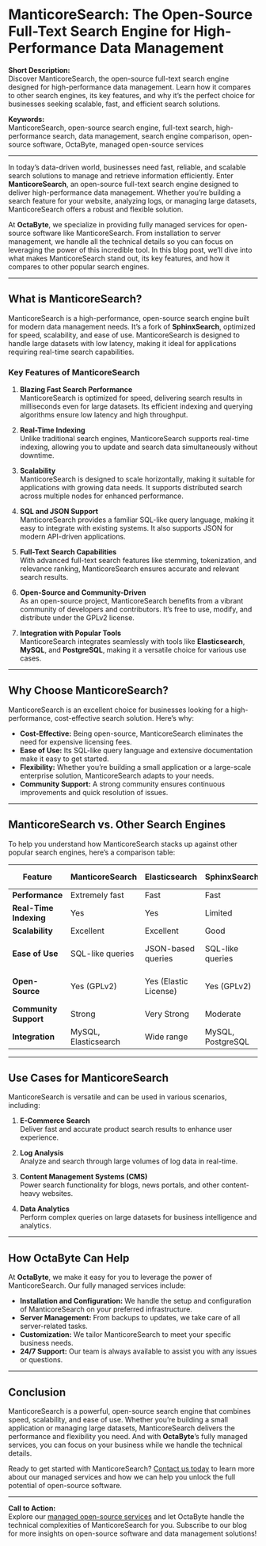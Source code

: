 # ManticoreSearch: The Open-Source Full-Text Search Engine for High-Performance Data Management

**Short Description:**  
Discover ManticoreSearch, the open-source full-text search engine designed for high-performance data management. Learn how it compares to other search engines, its key features, and why it’s the perfect choice for businesses seeking scalable, fast, and efficient search solutions.

**Keywords:**  
ManticoreSearch, open-source search engine, full-text search, high-performance search, data management, search engine comparison, open-source software, OctaByte, managed open-source services

---

In today’s data-driven world, businesses need fast, reliable, and scalable search solutions to manage and retrieve information efficiently. Enter **ManticoreSearch**, an open-source full-text search engine designed to deliver high-performance data management. Whether you’re building a search feature for your website, analyzing logs, or managing large datasets, ManticoreSearch offers a robust and flexible solution.

At **OctaByte**, we specialize in providing fully managed services for open-source software like ManticoreSearch. From installation to server management, we handle all the technical details so you can focus on leveraging the power of this incredible tool. In this blog post, we’ll dive into what makes ManticoreSearch stand out, its key features, and how it compares to other popular search engines.

---

## What is ManticoreSearch?

ManticoreSearch is a high-performance, open-source search engine built for modern data management needs. It’s a fork of **SphinxSearch**, optimized for speed, scalability, and ease of use. ManticoreSearch is designed to handle large datasets with low latency, making it ideal for applications requiring real-time search capabilities.

### Key Features of ManticoreSearch

1. **Blazing Fast Search Performance**  
   ManticoreSearch is optimized for speed, delivering search results in milliseconds even for large datasets. Its efficient indexing and querying algorithms ensure low latency and high throughput.

2. **Real-Time Indexing**  
   Unlike traditional search engines, ManticoreSearch supports real-time indexing, allowing you to update and search data simultaneously without downtime.

3. **Scalability**  
   ManticoreSearch is designed to scale horizontally, making it suitable for applications with growing data needs. It supports distributed search across multiple nodes for enhanced performance.

4. **SQL and JSON Support**  
   ManticoreSearch provides a familiar SQL-like query language, making it easy to integrate with existing systems. It also supports JSON for modern API-driven applications.

5. **Full-Text Search Capabilities**  
   With advanced full-text search features like stemming, tokenization, and relevance ranking, ManticoreSearch ensures accurate and relevant search results.

6. **Open-Source and Community-Driven**  
   As an open-source project, ManticoreSearch benefits from a vibrant community of developers and contributors. It’s free to use, modify, and distribute under the GPLv2 license.

7. **Integration with Popular Tools**  
   ManticoreSearch integrates seamlessly with tools like **Elasticsearch**, **MySQL**, and **PostgreSQL**, making it a versatile choice for various use cases.

---

## Why Choose ManticoreSearch?

ManticoreSearch is an excellent choice for businesses looking for a high-performance, cost-effective search solution. Here’s why:

- **Cost-Effective:** Being open-source, ManticoreSearch eliminates the need for expensive licensing fees.
- **Ease of Use:** Its SQL-like query language and extensive documentation make it easy to get started.
- **Flexibility:** Whether you’re building a small application or a large-scale enterprise solution, ManticoreSearch adapts to your needs.
- **Community Support:** A strong community ensures continuous improvements and quick resolution of issues.

---

## ManticoreSearch vs. Other Search Engines

To help you understand how ManticoreSearch stacks up against other popular search engines, here’s a comparison table:

| Feature                | ManticoreSearch       | Elasticsearch         | SphinxSearch          | Apache Solr           |
|------------------------|-----------------------|-----------------------|-----------------------|-----------------------|
| **Performance**        | Extremely fast        | Fast                  | Fast                  | Moderate              |
| **Real-Time Indexing** | Yes                   | Yes                   | Limited               | Yes                   |
| **Scalability**        | Excellent             | Excellent             | Good                  | Good                  |
| **Ease of Use**        | SQL-like queries      | JSON-based queries    | SQL-like queries      | XML/JSON-based queries|
| **Open-Source**        | Yes (GPLv2)           | Yes (Elastic License) | Yes (GPLv2)           | Yes (Apache License)  |
| **Community Support**  | Strong                | Very Strong           | Moderate              | Strong                |
| **Integration**        | MySQL, Elasticsearch  | Wide range            | MySQL, PostgreSQL     | Wide range            |

---

## Use Cases for ManticoreSearch

ManticoreSearch is versatile and can be used in various scenarios, including:

1. **E-Commerce Search**  
   Deliver fast and accurate product search results to enhance user experience.

2. **Log Analysis**  
   Analyze and search through large volumes of log data in real-time.

3. **Content Management Systems (CMS)**  
   Power search functionality for blogs, news portals, and other content-heavy websites.

4. **Data Analytics**  
   Perform complex queries on large datasets for business intelligence and analytics.

---

## How OctaByte Can Help

At **OctaByte**, we make it easy for you to leverage the power of ManticoreSearch. Our fully managed services include:

- **Installation and Configuration:** We handle the setup and configuration of ManticoreSearch on your preferred infrastructure.
- **Server Management:** From backups to updates, we take care of all server-related tasks.
- **Customization:** We tailor ManticoreSearch to meet your specific business needs.
- **24/7 Support:** Our team is always available to assist you with any issues or questions.

---

## Conclusion

ManticoreSearch is a powerful, open-source search engine that combines speed, scalability, and ease of use. Whether you’re building a small application or managing large datasets, ManticoreSearch delivers the performance and flexibility you need. And with **OctaByte**’s fully managed services, you can focus on your business while we handle the technical details.

Ready to get started with ManticoreSearch? [Contact us today](https://octabyte.io) to learn more about our managed services and how we can help you unlock the full potential of open-source software.

---

**Call to Action:**  
Explore our [managed open-source services](https://octabyte.io) and let OctaByte handle the technical complexities of ManticoreSearch for you. Subscribe to our blog for more insights on open-source software and data management solutions!